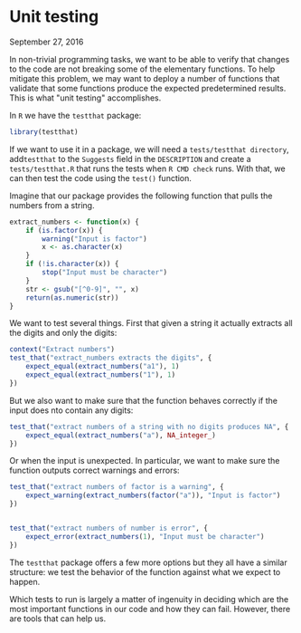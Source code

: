 Unit testing
================
September 27, 2016

In non-trivial programming tasks, we want to be able to verify that changes to the code are not breaking some of the elementary functions. To help mitigate this problem, we may want to deploy a number of functions that validate that some functions produce the expected predetermined results. This is what "unit testing" accomplishes.

In `R` we have the `testthat` package:

``` r
library(testthat)
```

If we want to use it in a package, we will need a `tests/testthat directory`, add`testthat` to the `Suggests` field in the `DESCRIPTION` and create a `tests/testthat.R` that runs the tests when `R CMD check` runs. With that, we can then test the code using the `test()` function.

Imagine that our package provides the following function that pulls the numbers from a string.

``` r
extract_numbers <- function(x) {
    if (is.factor(x)) {
        warning("Input is factor")
        x <- as.character(x)
    }
    if (!is.character(x)) {
        stop("Input must be character")
    }
    str <- gsub("[^0-9]", "", x)
    return(as.numeric(str))
}
```

We want to test several things. First that given a string it actually extracts all the digits and only the digits:

``` r
context("Extract numbers")
test_that("extract_numbers extracts the digits", {
    expect_equal(extract_numbers("a1"), 1)
    expect_equal(extract_numbers("1"), 1)
})
```

But we also want to make sure that the function behaves correctly if the input does nto contain any digits:

``` r
test_that("extract numbers of a string with no digits produces NA", {
    expect_equal(extract_numbers("a"), NA_integer_)
})
```

Or when the input is unexpected. In particular, we want to make sure the function outputs correct warnings and errors:

``` r
test_that("extract numbers of factor is a warning", {
    expect_warning(extract_numbers(factor("a")), "Input is factor")
})


test_that("extract numbers of number is error", {
    expect_error(extract_numbers(1), "Input must be character")
})
```

The `testthat` package offers a few more options but they all have a similar structure: we test the behavior of the function against what we expect to happen.

Which tests to run is largely a matter of ingenuity in deciding which are the most important functions in our code and how they can fail. However, there are tools that can help us.
